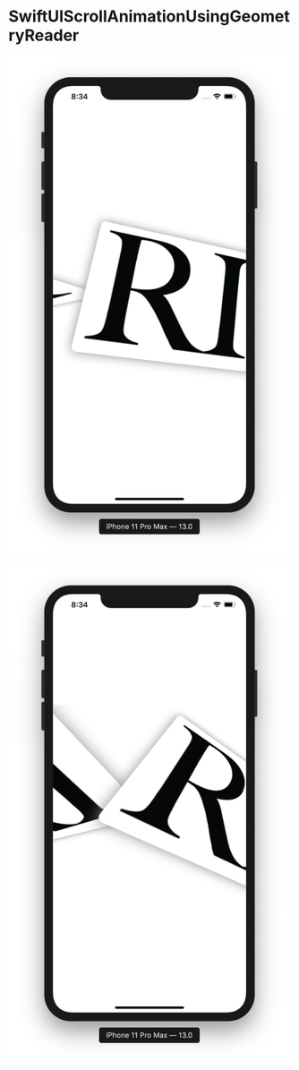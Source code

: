 # SwiftUIScrollAnimationUsingGeometryReader
![alt_text](https://github.com/ram4ik/SwiftUIScrollAnimationUsingGeometryReader/blob/master/SwiftUIScrollAnimationUsingGeometryReader/Assets.xcassets/s1.imageset/s1.png)

![alt_text](https://github.com/ram4ik/SwiftUIScrollAnimationUsingGeometryReader/blob/master/SwiftUIScrollAnimationUsingGeometryReader/Assets.xcassets/s2.imageset/s2.png)


